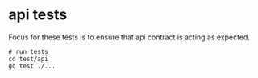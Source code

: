 # api tests

Focus for these tests is to ensure that api contract is acting as expected.

```
# run tests
cd test/api
go test ./...
```

